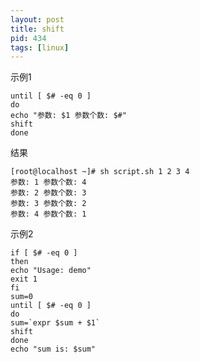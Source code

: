 ```yaml
---
layout: post
title: shift
pid: 434
tags: [linux]
---
```


示例1

```shell
until [ $# -eq 0 ]
do
echo "参数: $1 参数个数: $#"
shift
done
```

结果

```shell
[root@localhost ~]# sh script.sh 1 2 3 4
参数: 1 参数个数: 4
参数: 2 参数个数: 3
参数: 3 参数个数: 2
参数: 4 参数个数: 1
```

示例2

```shell
if [ $# -eq 0 ]
then
echo "Usage: demo"
exit 1
fi
sum=0
until [ $# -eq 0 ]
do
sum=`expr $sum + $1`
shift
done
echo "sum is: $sum"
```